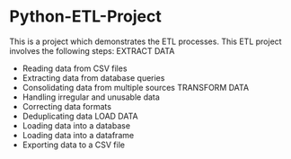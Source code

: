 # Python-ETL-Project
This is a project which demonstrates the ETL processes.
This ETL project involves the following steps:
EXTRACT DATA
- Reading data from CSV files
- Extracting data from database queries
- Consolidating data from multiple sources
TRANSFORM DATA
- Handling irregular and unusable data
- Correcting data formats
- Deduplicating data
LOAD DATA
- Loading data into a database
- Loading data into a dataframe
- Exporting data to a CSV file
